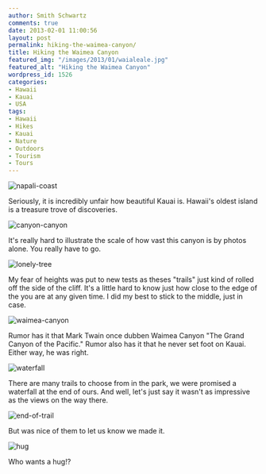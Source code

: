 ```yaml
---
author: Smith Schwartz
comments: true
date: 2013-02-01 11:00:56
layout: post
permalink: hiking-the-waimea-canyon/
title: Hiking the Waimea Canyon
featured_img: "/images/2013/01/waialeale.jpg"
featured_alt: "Hiking the Waimea Canyon"
wordpress_id: 1526
categories:
- Hawaii
- Kauai
- USA
tags:
- Hawaii
- Hikes
- Kauai
- Nature
- Outdoors
- Tourism
- Tours
---
```


![napali-coast](/images/2013/01/napali-coast.jpg)

Seriously, it is incredibly unfair how beautiful Kauai is. Hawaii's oldest island is a treasure trove of discoveries. 

![canyon-canyon](/images/2013/01/canyon-canyon.jpg)

It's really hard to illustrate the scale of how vast this canyon is by photos alone. You really have to go.

![lonely-tree](/images/2013/01/lonely-tree.jpg)

My fear of heights was put to new tests as theses "trails" just kind of rolled off the side of the cliff. It's a little hard to know just how close to the edge of the you are at any given time. I did my best to stick to the middle, just in case.

![waimea-canyon](/images/2013/01/waimea-canyon.jpg)

Rumor has it that Mark Twain once dubben Waimea Canyon "The Grand Canyon of the Pacific." Rumor also has it that he never set foot on Kauai. Either way, he was right. 

![waterfall](/images/2013/01/waterfall.jpg)

There are many trails to choose from in the park, we were promised a waterfall at the end of ours. And well, let's just say it wasn't as impressive as the views on the way there. 

![end-of-trail](/images/2013/01/end-of-trail.jpg)

But was nice of them to let us know we made it.

![hug](/images/2013/01/hug.jpg)

Who wants a hug!?
